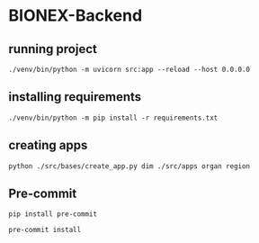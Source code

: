 # BIONEX-Backend

## running project

```shell
./venv/bin/python -m uvicorn src:app --reload --host 0.0.0.0
```

## installing requirements

```shell
./venv/bin/python -m pip install -r requirements.txt
```

## creating apps

```shell
python ./src/bases/create_app.py dim ./src/apps organ region
```

## Pre-commit

```shell
pip install pre-commit
```

```shell
pre-commit install
```
